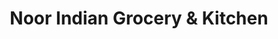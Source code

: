 ---
title: "Noor Indian Grocery & Kitchen"
url: /indianapolis/noor-indian-grocery-and-kitchen/
shop: supermarket
---